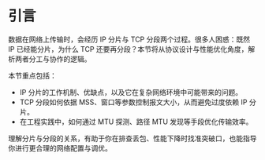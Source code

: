 # 引言

数据在网络上传输时，会经历 IP 分片与 TCP 分段两个过程。很多人困惑：既然 IP 已经能分片，为什么 TCP 还要再分段？本节将从协议设计与性能优化角度，解析两者分工与协作的逻辑。

本节重点包括：

- IP 分片的工作机制、优缺点，以及它在复杂网络环境中可能带来的问题。
- TCP 分段如何依据 MSS、窗口等参数控制报文大小，从而避免过度依赖 IP 分片。
- 在工程实践中，如何通过 MTU 探测、路径 MTU 发现等手段优化传输效率。

理解分片与分段的关系，有助于你在排查丢包、性能下降时找准突破口，也能指导你进行更合理的网络配置与调优。

